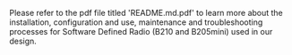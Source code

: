 Please refer to the pdf file titled 'README.md.pdf' to learn more about the installation, configuration and use, maintenance and troubleshooting processes 
for Software Defined Radio (B210 and B205mini) used in our design.
